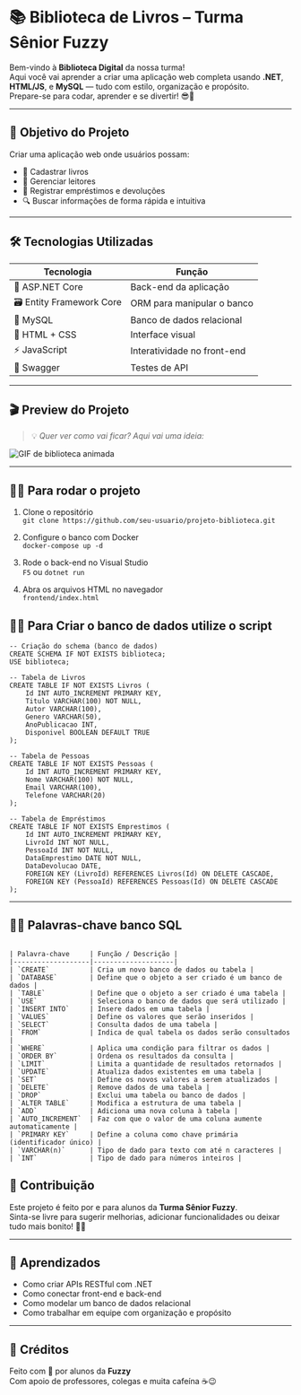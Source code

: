 # 📚 Biblioteca de Livros – Turma Sênior Fuzzy

Bem-vindo à **Biblioteca Digital** da nossa turma!  
Aqui você vai aprender a criar uma aplicação web completa usando **.NET**, **HTML/JS**, e **MySQL** — tudo com estilo, organização e propósito.  
Prepare-se para codar, aprender e se divertir! 😎🚀

---

## 🧠 Objetivo do Projeto

Criar uma aplicação web onde usuários possam:

- 📖 Cadastrar livros
- 👤 Gerenciar leitores
- 🔄 Registrar empréstimos e devoluções
- 🔍 Buscar informações de forma rápida e intuitiva

---

## 🛠️ Tecnologias Utilizadas

| Tecnologia | Função |
|------------|--------|
| 🧩 ASP.NET Core | Back-end da aplicação |
| 🗃️ Entity Framework Core | ORM para manipular o banco |
| 🐬 MySQL | Banco de dados relacional |
| 🎨 HTML + CSS | Interface visual |
| ⚡ JavaScript | Interatividade no front-end |
| 🧪 Swagger | Testes de API |

---

## 🎬 Preview do Projeto

> 💡 *Quer ver como vai ficar? Aqui vai uma ideia:*

![GIF de biblioteca animada](https://media2.giphy.com/media/v1.Y2lkPTc5MGI3NjExY2MzM2J1ZmxsM2hmanhtZWJ5eTAxOGkzazBvZjIzazBwa3kxMnl4MCZlcD12MV9pbnRlcm5hbF9naWZfYnlfaWQmY3Q9Zw/1lBGUG4e7FekWly6SF/giphy.gif)

---

## 🧑‍💻 Para rodar o projeto

1. Clone o repositório  
   `git clone https://github.com/seu-usuario/projeto-biblioteca.git`

2. Configure o banco com Docker  
   `docker-compose up -d`

3. Rode o back-end no Visual Studio  
   `F5` ou `dotnet run`

4. Abra os arquivos HTML no navegador  
   `frontend/index.html`
## 🧑‍💻 Para Criar o banco de dados utilize o script
```
-- Criação do schema (banco de dados)
CREATE SCHEMA IF NOT EXISTS biblioteca;
USE biblioteca;

-- Tabela de Livros
CREATE TABLE IF NOT EXISTS Livros (
    Id INT AUTO_INCREMENT PRIMARY KEY,
    Titulo VARCHAR(100) NOT NULL,
    Autor VARCHAR(100),
    Genero VARCHAR(50),
    AnoPublicacao INT,
    Disponivel BOOLEAN DEFAULT TRUE
);

-- Tabela de Pessoas
CREATE TABLE IF NOT EXISTS Pessoas (
    Id INT AUTO_INCREMENT PRIMARY KEY,
    Nome VARCHAR(100) NOT NULL,
    Email VARCHAR(100),
    Telefone VARCHAR(20)
);

-- Tabela de Empréstimos
CREATE TABLE IF NOT EXISTS Emprestimos (
    Id INT AUTO_INCREMENT PRIMARY KEY,
    LivroId INT NOT NULL,
    PessoaId INT NOT NULL,
    DataEmprestimo DATE NOT NULL,
    DataDevolucao DATE,
    FOREIGN KEY (LivroId) REFERENCES Livros(Id) ON DELETE CASCADE,
    FOREIGN KEY (PessoaId) REFERENCES Pessoas(Id) ON DELETE CASCADE
);
```
---
## 🧑‍💻 Palavras-chave banco SQL
```

| Palavra-chave     | Função / Descrição |
|-------------------|--------------------|
| `CREATE`          | Cria um novo banco de dados ou tabela |
| `DATABASE`        | Define que o objeto a ser criado é um banco de dados |
| `TABLE`           | Define que o objeto a ser criado é uma tabela |
| `USE`             | Seleciona o banco de dados que será utilizado |
| `INSERT INTO`     | Insere dados em uma tabela |
| `VALUES`          | Define os valores que serão inseridos |
| `SELECT`          | Consulta dados de uma tabela |
| `FROM`            | Indica de qual tabela os dados serão consultados |
| `WHERE`           | Aplica uma condição para filtrar os dados |
| `ORDER BY`        | Ordena os resultados da consulta |
| `LIMIT`           | Limita a quantidade de resultados retornados |
| `UPDATE`          | Atualiza dados existentes em uma tabela |
| `SET`             | Define os novos valores a serem atualizados |
| `DELETE`          | Remove dados de uma tabela |
| `DROP`            | Exclui uma tabela ou banco de dados |
| `ALTER TABLE`     | Modifica a estrutura de uma tabela |
| `ADD`             | Adiciona uma nova coluna à tabela |
| `AUTO_INCREMENT`  | Faz com que o valor de uma coluna aumente automaticamente |
| `PRIMARY KEY`     | Define a coluna como chave primária (identificador único) |
| `VARCHAR(n)`      | Tipo de dado para texto com até n caracteres |
| `INT`             | Tipo de dado para números inteiros |
```

## 💬 Contribuição

Este projeto é feito por e para alunos da **Turma Sênior Fuzzy**.  
Sinta-se livre para sugerir melhorias, adicionar funcionalidades ou deixar tudo mais bonito! 🎨✨

---

## 🧠 Aprendizados

- Como criar APIs RESTful com .NET
- Como conectar front-end e back-end
- Como modelar um banco de dados relacional
- Como trabalhar em equipe com organização e propósito

---



## 📣 Créditos

Feito com 💙 por alunos da **Fuzzy**  
Com apoio de professores, colegas e muita cafeína ☕😉

